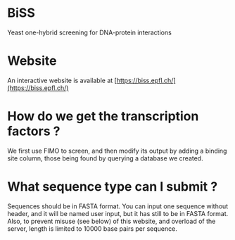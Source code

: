 # BiSS
Yeast one-hybrid screening for DNA-protein interactions

# Website
An interactive website is available at [https://biss.epfl.ch/](https://biss.epfl.ch/)

# How do we get the transcription factors ?
We first use FIMO to screen, and then modify its output by adding a binding site column, those being found by querying a database we created.

# What sequence type can I submit ?
Sequences should be in FASTA format. You can input one sequence without header, and it will be named user input, but it has still to be in FASTA format.
Also, to prevent misuse (see below) of this website, and overload of the server, length is limited to 10000 base pairs per sequence.
